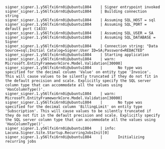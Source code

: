 ﻿```plaintext
signer_signer.1.y56lfxi6rn0i@ubuntu1804    | Signer entrypoint invoked
signer_signer.1.y56lfxi6rn0i@ubuntu1804    | Building connection string
signer_signer.1.y56lfxi6rn0i@ubuntu1804    | Assuming SQL_HOST = sql
signer_signer.1.y56lfxi6rn0i@ubuntu1804    | Assuming SQL_PORT = default port (1433)
signer_signer.1.y56lfxi6rn0i@ubuntu1804    | Assuming SQL_USER = SA
signer_signer.1.y56lfxi6rn0i@ubuntu1804    | Assuming SQL_DATABASE = Signer
signer_signer.1.y56lfxi6rn0i@ubuntu1804    | Connection string: "Data Source=sql;Initial Catalog=Signer;User ID=SA;Password=REDACTED"
signer_signer.1.y56lfxi6rn0i@ubuntu1804    | Starting application
signer_signer.1.y56lfxi6rn0i@ubuntu1804    | warn: Microsoft.EntityFrameworkCore.Model.Validation[30000]
signer_signer.1.y56lfxi6rn0i@ubuntu1804    |       No type was specified for the decimal column 'Value' on entity type 'Invoice'. This will cause values to be silently truncated if they do not fit in the default precision and scale. Explicitly specify the SQL server column type that can accommodate all the values using 'HasColumnType()'.
signer_signer.1.y56lfxi6rn0i@ubuntu1804    | warn: Microsoft.EntityFrameworkCore.Model.Validation[30000]
signer_signer.1.y56lfxi6rn0i@ubuntu1804    |       No type was specified for the decimal column 'BillingLimit' on entity type 'Subscription'. This will cause values to be silently truncated if they do not fit in the default precision and scale. Explicitly specify the SQL server column type that can accommodate all the values using 'HasColumnType()'.
signer_signer.1.y56lfxi6rn0i@ubuntu1804    | info: Lacuna.Signer.Site.Startup.RecurringJobsInit[0]
signer_signer.1.y56lfxi6rn0i@ubuntu1804    |       Initializing recurring jobs
```
